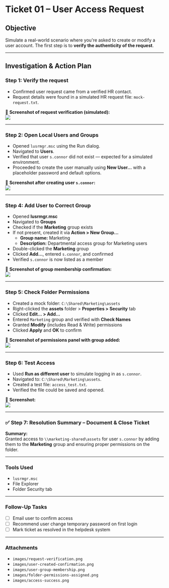 # Ticket 01 – User Access Request

## Objective
Simulate a real-world scenario where you're asked to create or modify a user account. The first step is to **verify the authenticity of the request**.

---

## Investigation & Action Plan

### Step 1: Verify the request
- Confirmed user request came from a verified HR contact.
- Request details were found in a simulated HR request file: `mock-request.txt`.

📸 **Screenshot of request verification (simulated):**  
![](../images/request-verification.png)

---

### Step 2: Open Local Users and Groups

- Opened `lusrmgr.msc` using the Run dialog.
- Navigated to **Users**.
- Verified that user `s.connor` did not exist — expected for a simulated environment.
- Proceeded to create the user manually using **New User…** with a placeholder password and default options.

📸 **Screenshot after creating user `s.connor`:**  
![](../images/user-check.png)

---

### Step 4: Add User to Correct Group

- Opened **lusrmgr.msc**
- Navigated to **Groups**
- Checked if the **Marketing** group exists
- If not present, created it via **Action > New Group...**
  - **Group name:** Marketing
  - **Description:** Departmental access group for Marketing users
- Double-clicked the **Marketing** group
- Clicked **Add…**, entered `s.connor`, and confirmed
- Verified `s.connor` is now listed as a member

📸 **Screenshot of group membership confirmation:**  
![](../images/user-group-membership.png)

---

### Step 5: Check Folder Permissions

- Created a mock folder: `C:\Shared\Marketing\assets`
- Right-clicked the **assets** folder > **Properties > Security** tab
- Clicked **Edit… > Add…**
- Entered `Marketing` group and verified with **Check Names**
- Granted **Modify** (includes Read & Write) permissions
- Clicked **Apply** and **OK** to confirm

📸 **Screenshot of permissions panel with group added:**  
![](../images/folder-permissions-assigned.png)

---

### Step 6: Test Access 

- Used **Run as different user** to simulate logging in as `s.connor`.
- Navigated to: `C:\Shared\Marketing\assets`.
- Created a test file: `access_test.txt`.
- Verified the file could be saved and opened.

📸 **Screenshot:**  
![](../images/access-success.png)

---

### ✅ Step 7: Resolution Summary – Document & Close Ticket

**Summary:**  
Granted access to `\\marketing-shared\assets` for user `s.connor` by adding them to the **Marketing** group and ensuring proper permissions on the folder.

---

### Tools Used

- `lusrmgr.msc`  
- File Explorer  
- Folder Security tab

---

### Follow-Up Tasks

- [ ] Email user to confirm access  
- [ ] Recommend user change temporary password on first login  
- [ ] Mark ticket as resolved in the helpdesk system

---

### Attachments

- `images/request-verification.png`  
- `images/user-created-confirmation.png`  
- `images/user-group-membership.png`  
- `images/folder-permissions-assigned.png`  
- `images/access-success.png`

